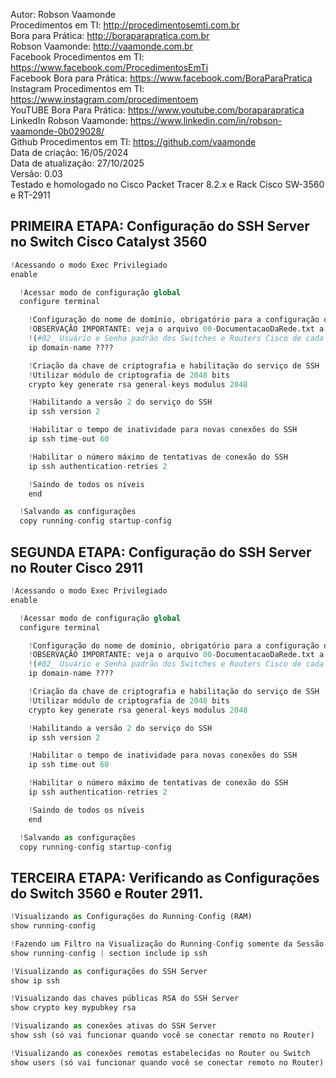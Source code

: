 Autor: Robson Vaamonde<br>
Procedimentos em TI: http://procedimentosemti.com.br<br>
Bora para Prática: http://boraparapratica.com.br<br>
Robson Vaamonde: http://vaamonde.com.br<br>
Facebook Procedimentos em TI: https://www.facebook.com/ProcedimentosEmTi<br>
Facebook Bora para Prática: https://www.facebook.com/BoraParaPratica<br>
Instagram Procedimentos em TI: https://www.instagram.com/procedimentoem<br>
YouTUBE Bora Para Prática: https://www.youtube.com/boraparapratica<br>
LinkedIn Robson Vaamonde: https://www.linkedin.com/in/robson-vaamonde-0b029028/<br>
Github Procedimentos em TI: https://github.com/vaamonde<br>
Data de criação: 16/05/2024<br>
Data de atualização: 27/10/2025<br>
Versão: 0.03<br>
Testado e homologado no Cisco Packet Tracer 8.2.x e Rack Cisco SW-3560 e RT-2911

## PRIMEIRA ETAPA: Configuração do SSH Server no Switch Cisco Catalyst 3560 

```python
!Acessando o modo Exec Privilegiado
enable

  !Acessar modo de configuração global
  configure terminal

    !Configuração do nome de domínio, obrigatório para a configuração do SSH
    !OBSERVAÇÃO IMPORTANTE: veja o arquivo 00-DocumentacaoDaRede.txt a partir da linha: 90 
    !(#02_ Usuário e Senha padrão dos Switches e Routers Cisco de cada Grupo:)
    ip domain-name ????

    !Criação da chave de criptografia e habilitação do serviço de SSH
    !Utilizar módulo de criptografia de 2048 bits
    crypto key generate rsa general-keys modulus 2048

    !Habilitando a versão 2 do serviço do SSH
    ip ssh version 2

    !Habilitar o tempo de inatividade para novas conexões do SSH
    ip ssh time-out 60

    !Habilitar o número máximo de tentativas de conexão do SSH
    ip ssh authentication-retries 2

    !Saindo de todos os níveis
    end

  !Salvando as configurações
  copy running-config startup-config
```

## SEGUNDA ETAPA: Configuração do SSH Server no Router Cisco 2911 

```python
!Acessando o modo Exec Privilegiado
enable

  !Acessar modo de configuração global
  configure terminal

    !Configuração do nome de domínio, obrigatório para a configuração do SSH
    !OBSERVAÇÃO IMPORTANTE: veja o arquivo 00-DocumentacaoDaRede.txt a partir da linha: 90 
    !(#02_ Usuário e Senha padrão dos Switches e Routers Cisco de cada Grupo:)
    ip domain-name ????

    !Criação da chave de criptografia e habilitação do serviço de SSH
    !Utilizar módulo de criptografia de 2048 bits
    crypto key generate rsa general-keys modulus 2048

    !Habilitando a versão 2 do serviço do SSH
    ip ssh version 2

    !Habilitar o tempo de inatividade para novas conexões do SSH
    ip ssh time-out 60

    !Habilitar o número máximo de tentativas de conexão do SSH
    ip ssh authentication-retries 2

    !Saindo de todos os níveis
    end

  !Salvando as configurações
  copy running-config startup-config
```

## TERCEIRA ETAPA: Verificando as Configurações do Switch 3560 e Router 2911.

```python
!Visualizando as Configurações do Running-Config (RAM)
show running-config

!Fazendo um Filtro na Visualização do Running-Config somente da Sessão IP SSH
show running-config | section include ip ssh

!Visualizando as configurações do SSH Server
show ip ssh

!Visualizando das chaves públicas RSA do SSH Server
show crypto key mypubkey rsa

!Visualizando as conexões ativas do SSH Server
show ssh (só vai funcionar quando você se conectar remoto no Router)

!Visualizando as conexões remotas estabelecidas no Router ou Switch
show users (só vai funcionar quando você se conectar remoto no Router)
```